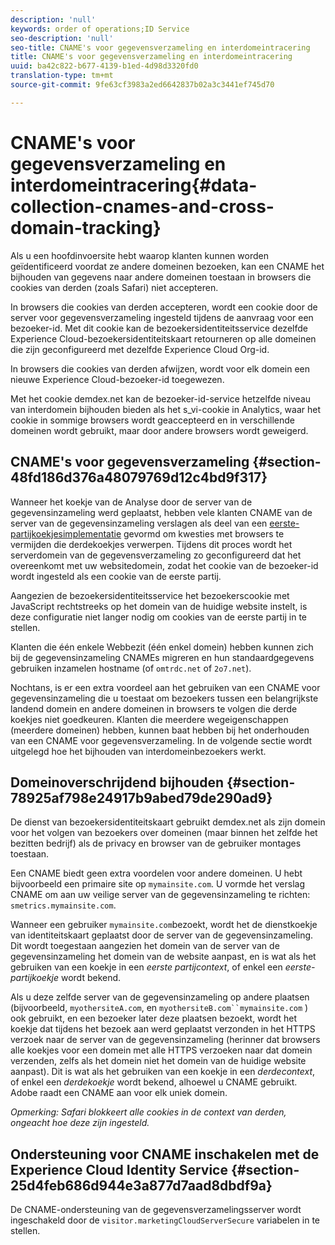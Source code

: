 ```yaml
---
description: 'null'
keywords: order of operations;ID Service
seo-description: 'null'
seo-title: CNAME's voor gegevensverzameling en interdomeintracering
title: CNAME's voor gegevensverzameling en interdomeintracering
uuid: ba42c822-b677-4139-b1ed-4d98d3320fd0
translation-type: tm+mt
source-git-commit: 9fe63cf3983a2ed6642837b02a3c3441ef745d70

---
```



# CNAME&#39;s voor gegevensverzameling en interdomeintracering{#data-collection-cnames-and-cross-domain-tracking}

Als u een hoofdinvoersite hebt waarop klanten kunnen worden geïdentificeerd voordat ze andere domeinen bezoeken, kan een CNAME het bijhouden van gegevens naar andere domeinen toestaan in browsers die cookies van derden (zoals Safari) niet accepteren.

In browsers die cookies van derden accepteren, wordt een cookie door de server voor gegevensverzameling ingesteld tijdens de aanvraag voor een bezoeker-id. Met dit cookie kan de bezoekersidentiteitsservice dezelfde Experience Cloud-bezoekersidentiteitskaart retourneren op alle domeinen die zijn geconfigureerd met dezelfde Experience Cloud Org-id.

In browsers die cookies van derden afwijzen, wordt voor elk domein een nieuwe Experience Cloud-bezoeker-id toegewezen.

Met het cookie demdex.net kan de bezoeker-id-service hetzelfde niveau van interdomein bijhouden bieden als het s_vi-cookie in Analytics, waar het cookie in sommige browsers wordt geaccepteerd en in verschillende domeinen wordt gebruikt, maar door andere browsers wordt geweigerd.

## CNAME&#39;s voor gegevensverzameling {#section-48fd186d376a48079769d12c4bd9f317}

Wanneer het koekje van de Analyse door de server van de gegevensinzameling werd geplaatst, hebben vele klanten CNAME van de server van de gegevensinzameling verslagen als deel van een [eerste-partijkoekjesimplementatie](https://docs.adobe.com/content/help/en/core-services/interface/ec-cookies/cookies-first-party.html) gevormd om kwesties met browsers te vermijden die derdekoekjes verwerpen. Tijdens dit proces wordt het serverdomein van de gegevensverzameling zo geconfigureerd dat het overeenkomt met uw websitedomein, zodat het cookie van de bezoeker-id wordt ingesteld als een cookie van de eerste partij.

Aangezien de bezoekersidentiteitsservice het bezoekerscookie met JavaScript rechtstreeks op het domein van de huidige website instelt, is deze configuratie niet langer nodig om cookies van de eerste partij in te stellen.

Klanten die één enkele Webbezit (één enkel domein) hebben kunnen zich bij de gegevensinzameling CNAMEs migreren en hun standaardgegevens gebruiken inzamelen hostname (of `omtrdc.net` of `2o7.net`).

Nochtans, is er een extra voordeel aan het gebruiken van een CNAME voor gegevensinzameling die u toestaat om bezoekers tussen een belangrijkste landend domein en andere domeinen in browsers te volgen die derde koekjes niet goedkeuren. Klanten die meerdere wegeigenschappen (meerdere domeinen) hebben, kunnen baat hebben bij het onderhouden van een CNAME voor gegevensverzameling. In de volgende sectie wordt uitgelegd hoe het bijhouden van interdomeinbezoekers werkt.

## Domeinoverschrijdend bijhouden {#section-78925af798e24917b9abed79de290ad9}

De dienst van bezoekersidentiteitskaart gebruikt demdex.net als zijn domein voor het volgen van bezoekers over domeinen (maar binnen het zelfde het bezitten bedrijf) als de privacy en browser van de gebruiker montages toestaan.

Een CNAME biedt geen extra voordelen voor andere domeinen. U hebt bijvoorbeeld een primaire site op `mymainsite.com`. U vormde het verslag CNAME om aan uw veilige server van de gegevensinzameling te richten: `smetrics.mymainsite.com`.

Wanneer een gebruiker `mymainsite.com`bezoekt, wordt het de dienstkoekje van identiteitskaart geplaatst door de server van de gegevensinzameling. Dit wordt toegestaan aangezien het domein van de server van de gegevensinzameling het domein van de website aanpast, en is wat als het gebruiken van een koekje in een *eerste partijcontext*, of enkel een *eerste-partijkoekje* wordt bekend.

Als u deze zelfde server van de gegevensinzameling op andere plaatsen (bijvoorbeeld, `myothersiteA.com`, en `myothersiteB.com``mymainsite.com` ) ook gebruikt, en een bezoeker later deze plaatsen bezoekt, wordt het koekje dat tijdens het bezoek aan werd geplaatst verzonden in het HTTPS verzoek naar de server van de gegevensinzameling (herinner dat browsers alle koekjes voor een domein met alle HTTPS verzoeken naar dat domein verzenden, zelfs als het domein niet het domein van de huidige website aanpast). Dit is wat als het gebruiken van een koekje in een *derdecontext*, of enkel een *derdekoekje* wordt bekend, alhoewel u CNAME gebruikt. Adobe raadt een CNAME aan voor elk uniek domein.

*Opmerking: Safari blokkeert alle cookies in de context van derden, ongeacht hoe deze zijn ingesteld.*

## Ondersteuning voor CNAME inschakelen met de Experience Cloud Identity Service {#section-25d4feb686d944e3a877d7aad8dbdf9a}

De CNAME-ondersteuning van de gegevensverzamelingsserver wordt ingeschakeld door de `visitor.marketingCloudServerSecure` variabelen in te stellen.
